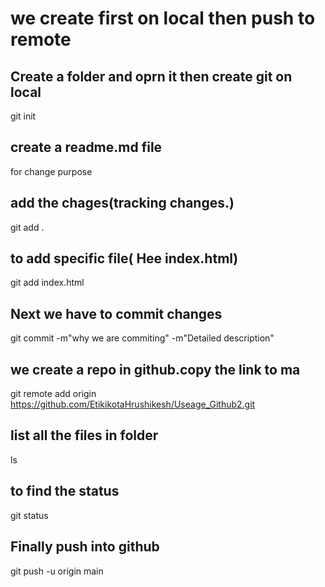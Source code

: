 # we create first on local then push to remote

## Create a folder and oprn it then create git on local
git init

## create a readme.md file
 for change purpose

## add the chages(tracking changes.)
git add .

## to add specific file( Hee index.html)
git add index.html

## Next we have to commit changes
git commit -m"why we are commiting" -m"Detailed description"

## we create a repo in github.copy the link to ma
 git remote add origin https://github.com/EtikikotaHrushikesh/Useage_Github2.git

## list all the files in folder
ls

## to find the status
git status
## Finally push into github
git push -u origin main

